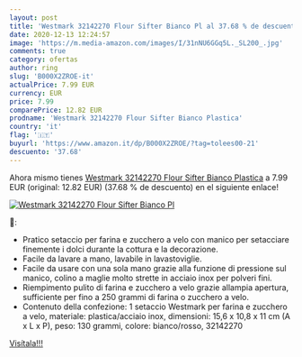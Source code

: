 ```yaml
---
layout: post
title: 'Westmark 32142270 Flour Sifter Bianco Pl al 37.68 % de descuento'
date: 2020-12-13 12:24:57
image: 'https://m.media-amazon.com/images/I/31nNU6GGq5L._SL200_.jpg'
comments: true
category: ofertas
author: ring
slug: 'B000X2ZROE-it'
actualPrice: 7.99 EUR
currency: EUR
price: 7.99
comparePrice: 12.82 EUR
prodname: 'Westmark 32142270 Flour Sifter Bianco Plastica'
country: 'it'
flag: '🇮🇹'
buyurl: 'https://www.amazon.it/dp/B000X2ZROE/?tag=tolees00-21'
descuento: '37.68'
---
```


Ahora mismo tienes [Westmark 32142270 Flour Sifter Bianco Plastica](https://www.amazon.it/dp/B000X2ZROE/?tag=tolees00-21) a 7.99 EUR (original: 12.82 EUR) (37.68 %  de descuento) en el siguiente enlace!

[![Westmark 32142270 Flour Sifter Bianco Pl](https://m.media-amazon.com/images/I/31nNU6GGq5L._SL200_.jpg)](https://www.amazon.it/dp/B000X2ZROE/?tag=tolees00-21)

🔎:

- Pratico setaccio per farina e zucchero a velo con manico per setacciare finemente i dolci durante la cottura e la decorazione.
- Facile da lavare a mano, lavabile in lavastoviglie.
- Facile da usare con una sola mano grazie alla funzione di pressione sul manico, colino a maglie molto strette in acciaio inox per polveri fini.
- Riempimento pulito di farina e zucchero a velo grazie allampia apertura, sufficiente per fino a 250 grammi di farina o zucchero a velo.
- Contenuto della confezione: 1 setaccio Westmark per farina e zucchero a velo, materiale: plastica/acciaio inox, dimensioni: 15,6 x 10,8 x 11 cm (A x L x P), peso: 130 grammi, colore: bianco/rosso, 32142270

[Visítala!!!](https://www.amazon.it/dp/B000X2ZROE/?tag=tolees00-21)
